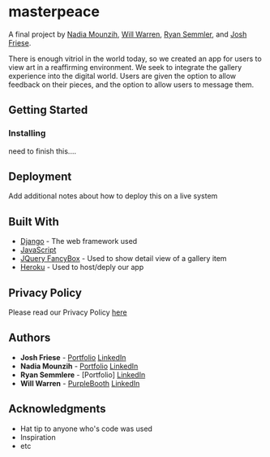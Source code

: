 # masterpeace

A final project by [Nadia Mounzih](https://nmounzih.github.io), [Will Warren](https://willwile4.github.io), [Ryan Semmler](https://github.com/ryan-semmler), and [Josh Friese](https://phist210.github.io).

There is enough vitriol in the world today, so we created an app for users to view
art in a reaffirming environment. We seek to integrate the gallery experience into the digital world. Users are given the option to allow feedback on their pieces, and the option to allow users to message them.


## Getting Started



### Installing


   need to finish this....

## Deployment

Add additional notes about how to deploy this on a live system

## Built With

* [Django](http://www.djangoproject.com/) - The web framework used
* [JavaScript](https://developer.mozilla.org/en-US/docs/Web/JavaScript)
* [JQuery FancyBox](http://fancybox.net/) - Used to show detail view of a gallery item
* [Heroku](https://heroku.com) - Used to host/deply our app

## Privacy Policy

Please read our Privacy Policy [here](https://masterpeace.herokuapp.com/privacy_policy)

## Authors

* **Josh Friese** - [Portfolio](https://phist210.github.io) [LinkedIn](https://www.linkedin.com/in/joshua-friese-1aa13990/)
* **Nadia Mounzih** - [Portfolio](https://nmounzih.github.io) [LinkedIn](https://www.linkedin.com/in/nadia-mounzih-4736b1b2/)
* **Ryan Semmlere** - [Portfolio] [LinkedIn](https://www.linkedin.com/in/ryan-semmler-04770a141/)
* **Will Warren** - [PurpleBooth](https://willwile4.github.io) [LinkedIn](https://www.linkedin.com/in/wmwarreniv/)


## Acknowledgments

* Hat tip to anyone who's code was used
* Inspiration
* etc
